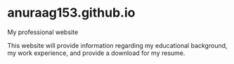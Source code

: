 # anuraag153.github.io
My professional website

This website will provide information regarding my educational background, my work experience, and provide a download for my resume. 